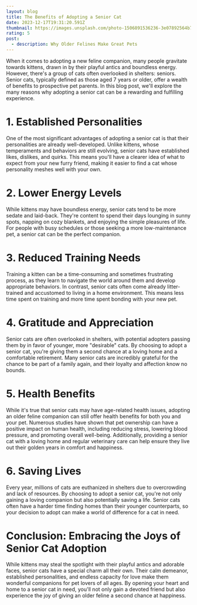 ```yaml
---
layout: blog
title: The Benefits of Adopting a Senior Cat
date: 2023-12-17T19:31:20.591Z
thumbnail: https://images.unsplash.com/photo-1506891536236-3e07892564b7?w=800&auto=format&fit=crop&q=60&ixlib=rb-4.0.3&ixid=M3wxMjA3fDB8MHxzZWFyY2h8N3x8Y2F0cyUyMG9sZHxlbnwwfHwwfHx8MA%3D%3D
rating: 5
post:
  - description: Why Older Felines Make Great Pets
---
```


When it comes to adopting a new feline companion, many people gravitate
towards kittens, drawn in by their playful antics and boundless energy.
However, there\'s a group of cats often overlooked in shelters: seniors.
Senior cats, typically defined as those aged 7 years or older, offer a
wealth of benefits to prospective pet parents. In this blog post, we\'ll
explore the many reasons why adopting a senior cat can be a rewarding
and fulfilling experience.

# 1. Established Personalities

One of the most significant advantages of adopting a senior cat is that
their personalities are already well-developed. Unlike kittens, whose
temperaments and behaviors are still evolving, senior cats have
established likes, dislikes, and quirks. This means you\'ll have a
clearer idea of what to expect from your new furry friend, making it
easier to find a cat whose personality meshes well with your own.

# 2. Lower Energy Levels

While kittens may have boundless energy, senior cats tend to be more
sedate and laid-back. They\'re content to spend their days lounging in
sunny spots, napping on cozy blankets, and enjoying the simple pleasures
of life. For people with busy schedules or those seeking a more
low-maintenance pet, a senior cat can be the perfect companion.

# 3. Reduced Training Needs

Training a kitten can be a time-consuming and sometimes frustrating
process, as they learn to navigate the world around them and develop
appropriate behaviors. In contrast, senior cats often come already
litter-trained and accustomed to living in a home environment. This
means less time spent on training and more time spent bonding with your
new pet.

# 4. Gratitude and Appreciation

Senior cats are often overlooked in shelters, with potential adopters
passing them by in favor of younger, more \"desirable\" cats. By
choosing to adopt a senior cat, you\'re giving them a second chance at a
loving home and a comfortable retirement. Many senior cats are
incredibly grateful for the chance to be part of a family again, and
their loyalty and affection know no bounds.

# 5. Health Benefits

While it\'s true that senior cats may have age-related health issues,
adopting an older feline companion can still offer health benefits for
both you and your pet. Numerous studies have shown that pet ownership
can have a positive impact on human health, including reducing stress,
lowering blood pressure, and promoting overall well-being. Additionally,
providing a senior cat with a loving home and regular veterinary care
can help ensure they live out their golden years in comfort and
happiness.

# 6. Saving Lives

Every year, millions of cats are euthanized in shelters due to
overcrowding and lack of resources. By choosing to adopt a senior cat,
you\'re not only gaining a loving companion but also potentially saving
a life. Senior cats often have a harder time finding homes than their
younger counterparts, so your decision to adopt can make a world of
difference for a cat in need.

# Conclusion: Embracing the Joys of Senior Cat Adoption

While kittens may steal the spotlight with their playful antics and
adorable faces, senior cats have a special charm all their own. Their
calm demeanor, established personalities, and endless capacity for love
make them wonderful companions for pet lovers of all ages. By opening
your heart and home to a senior cat in need, you\'ll not only gain a
devoted friend but also experience the joy of giving an older feline a
second chance at happiness.
